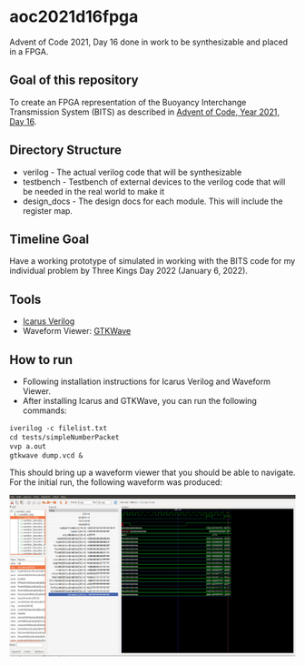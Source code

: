 # aoc2021d16fpga
Advent of Code 2021, Day 16 done in work to be synthesizable and placed in a FPGA.

## Goal of this repository
To create an FPGA representation of the Buoyancy Interchange Transmission System (BITS) as
described in [Advent of Code, Year 2021, Day 16](https://adventofcode.com/2021/day/16).

## Directory Structure
* verilog - The actual verilog code that will be synthesizable
* testbench - Testbench of external devices to the verilog code that will be needed in the real world to make it
* design_docs - The design docs for each module.  This will include the register map.

## Timeline Goal
Have a working prototype of simulated in working with the BITS code for my individual problem by 
Three Kings Day 2022 (January 6, 2022).

## Tools
* [Icarus Verilog](http://iverilog.icarus.com/home)
* Waveform Viewer: [GTKWave](http://gtkwave.sourceforge.net/)

## How to run
* Following installation instructions for Icarus Verilog and Waveform Viewer.
* After installing Icarus and GTKWave, you can run the following commands:

```
iverilog -c filelist.txt
cd tests/simpleNumberPacket
vvp a.out
gtkwave dump.vcd &
```

This should bring up a waveform viewer that you should be able to navigate.  For the initial run, the following
waveform was produced:

![waveform image](./screenshots/number_waveform.png)

